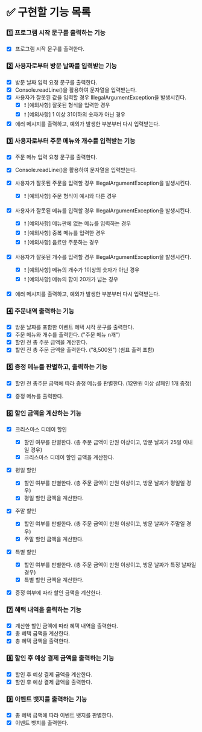 # ✅ 구현할 기능 목록

### 1️⃣ 프로그램 시작 문구를 출력하는 기능

- [x] 프로그램 시작 문구를 출력한다.

### 2️⃣ 사용자로부터 방문 날짜를 입력받는 기능

- [x] 방문 날짜 입력 요청 문구를 출력한다.
- [x] Console.readLine()을 활용하여 문자열을 입력받는다.
- [x] 사용자가 잘못된 값을 입력할 경우 IllegalArgumentException을 발생시킨다.
    - [x] ❗️ [예외사항] 잘못된 형식을 입력한 경우 
    - [x] ❗️ [예외사항] 1 이상 31이하의 숫자가 아닌 경우
- [x] 에러 메시지를 출력하고, 예외가 발생한 부분부터 다시 입력받는다.

### 3️⃣ 사용자로부터 주문 메뉴와 개수를 입력받는 기능

- [x] 주문 메뉴 입력 요청 문구를 출력한다.
- [x] Console.readLine()을 활용하여 문자열을 입력받는다.
- [x] 사용자가 잘못된 주문을 입력할 경우 IllegalArgumentException을 발생시킨다.
    - [x] ❗️ [예외사항] 주문 형식이 예시와 다른 경우
- [x] 사용자가 잘못된 메뉴를 입력할 경우 IllegalArgumentException을 발생시킨다.
    - [x] ❗️ [예외사항] 메뉴판에 없는 메뉴를 입력하는 경우
    - [x] ❗️ [예외사항] 중복 메뉴를 입력한 경우
    - [x] ❗️ [예외사항] 음료만 주문하는 경우
- [x] 사용자가 잘못된 개수를 입력할 경우 IllegalArgumentException을 발생시킨다.
    - [x] ❗️ [예외사항] 메뉴의 개수가 1이상의 숫자가 아닌 경우
    - [x] ❗️ [예외사항] 메뉴의 합이 20개가 넘는 경우
- [x] 에러 메시지를 출력하고, 예외가 발생한 부분부터 다시 입력받는다.


### 4️⃣ 주문내역 출력하는 기능

- [x] 방문 날짜를 포함한 이벤트 혜택 시작 문구를 출력한다.
- [x] 주문 메뉴와 개수를 출력한다. ("주문 메뉴 n개")
- [x] 할인 전 총 주문 금액을 계산한다.
- [x] 할인 전 총 주문 금액을 출력한다. ("8,500원") (쉼표 출력 포함)

### 5️⃣ 증정 메뉴를 판별하고, 출력하는 기능

- [x] 할인 전 총주문 금액에 따라 증정 메뉴를 판별한다. (12만원 이상 샴페인 1개 증정)
- [x] 증정 메뉴를 출력한다.


### 6️⃣ 할인 금액을 계산하는 기능
- [x] 크리스마스 디데이 할인 
    - [x] 할인 여부를 판별한다. (총 주문 금액이 만원 이상이고, 방문 날짜가 25일 이내일 경우)
    - [x] 크리스마스 디데이 할인 금액을 계산한다.
- [x] 평일 할인
    - [x] 할인 여부를 판별한다. (총 주문 금액이 만원 이상이고, 방문 날짜가 평일일 경우)
    - [x] 평일 할인 금액을 계산한다.
- [x] 주말 할인
    - [x] 할인 여부를 판별한다. (총 주문 금액이 만원 이상이고, 방문 날짜가 주말일 경우)
    - [x] 주말 할인 금액을 계산한다.
- [x] 특별 할인
    - [x] 할인 여부를 판별한다. (총 주문 금액이 만원 이상이고, 방문 날짜가 특정 날짜일 경우)
    - [x] 특별 할인 금액을 계산한다.
- [x] 증정 여부에 따라 할인 금액을 계산한다.



### 7️⃣ 혜택 내역을 출력하는 기능 

- [x] 계산한 할인 금액에 따라 혜택 내역을 출력한다.
- [x] 총 혜택 금액을 계산한다.
- [x] 총 혜택 금액을 출력한다.

### 8️⃣ 할인 후 예상 결제 금액을 출력하는 기능

- [x] 할인 후 예상 결제 금액을 계산한다.
- [x] 할인 후 예상 결제 금액을 출력한다.

### 9️⃣ 이벤트 뱃지를 출력하는 기능

- [x] 총 혜택 금액에 따라 이벤트 뱃지를 판별한다.
- [x] 이벤트 뱃지를 출력한다.